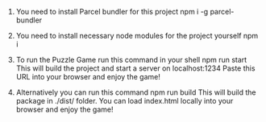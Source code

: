 1. You need to install Parcel bundler for this project
    npm i -g parcel-bundler

2. You need to install necessary node modules for the project yourself
    npm i

3. To run the Puzzle Game  run this command in your shell
    npm run start
This will build the project and start a server on localhost:1234
Paste this URL into your browser and enjoy the game!

4. Alternatively you can run this command
    npm run build
This will build the package in ./dist/ folder. 
You can load index.html locally into your browser and enjoy the game!    